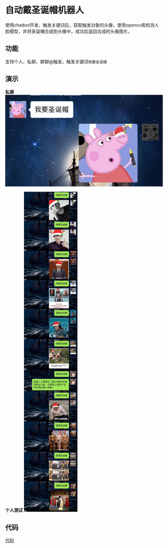 # 自动戴圣诞帽机器人
使用chatbot开发，触发关键词后，获取触发对象的头像，使用opencv库检测人脸模型，并将圣诞帽合成到头像中，成功后返回合成的头像图片。

## 功能
支持个人、私聊、群聊@触发，触发关键词`我要圣诞帽`

## 演示
**私聊**
![](../../img/christmas_hat_2.jpg) 
  
**个人测试**
![](../../img/christmas_hat_all_test.jpg)

## 代码
[代码](./christmas_hat_robot.py)